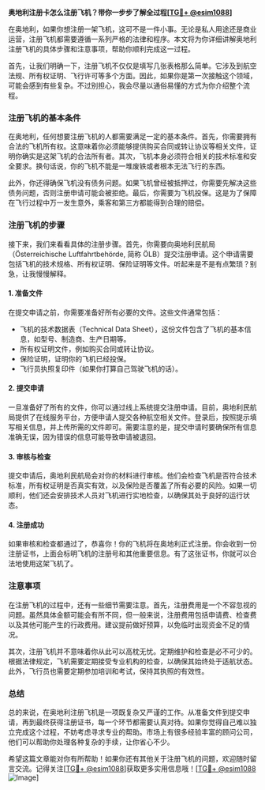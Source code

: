 **奥地利注册卡怎么注册飞机？带你一步步了解全过程[[TG💪+ @esim1088](https://t.me/s/esim1088)]**

在奥地利，如果你想注册一架飞机，这可不是一件小事。无论是私人用途还是商业运营，注册飞机都需要遵循一系列严格的法律和程序。本文将为你详细讲解奥地利注册飞机的具体步骤和注意事项，帮助你顺利完成这一过程。

首先，让我们明确一下，注册飞机不仅仅是填写几张表格那么简单。它涉及到航空法规、所有权证明、飞行许可等多个方面。因此，如果你是第一次接触这个领域，可能会感到有些复杂。不过别担心，我会尽量以通俗易懂的方式为你介绍整个流程。

### 注册飞机的基本条件

在奥地利，任何想要注册飞机的人都需要满足一定的基本条件。首先，你需要拥有合法的飞机所有权。这意味着你必须能够提供购买合同或转让协议等相关文件，证明你确实是这架飞机的合法所有者。其次，飞机本身必须符合相关的技术标准和安全要求。换句话说，你的飞机不能是一堆废铁或者根本无法飞行的东西。

此外，你还得确保飞机没有债务问题。如果飞机曾经被抵押过，你需要先解决这些债务问题，否则注册申请可能会被拒绝。最后，你需要为飞机投保。这是为了保障在飞行过程中万一发生意外，乘客和第三方都能得到合理的赔偿。

### 注册飞机的步骤

接下来，我们来看看具体的注册步骤。首先，你需要向奥地利民航局（Österreichische Luftfahrtbehörde, 简称 ÖLB）提交注册申请。这个申请需要包括飞机的技术规格、所有权证明、保险证明等文件。听起来是不是有点繁琐？别急，让我慢慢解释。

#### 1. 准备文件

在提交申请之前，你需要准备好所有必要的文件。这些文件通常包括：

- 飞机的技术数据表（Technical Data Sheet），这份文件包含了飞机的基本信息，如型号、制造商、生产日期等。
- 所有权证明文件，例如购买合同或转让协议。
- 保险证明，证明你的飞机已经投保。
- 飞行员执照复印件（如果你打算自己驾驶飞机的话）。

#### 2. 提交申请

一旦准备好了所有的文件，你可以通过线上系统提交注册申请。目前，奥地利民航局提供了在线服务平台，方便申请人提交各种航空相关文件。登录后，按照提示填写相关信息，并上传所需的文件即可。需要注意的是，提交申请时要确保所有信息准确无误，因为错误的信息可能导致申请被退回。

#### 3. 审核与检查

提交申请后，奥地利民航局会对你的材料进行审核。他们会检查飞机是否符合技术标准，所有权证明是否真实有效，以及保险是否覆盖了所有必要的风险。如果一切顺利，他们还会安排技术人员对飞机进行实地检查，以确保其处于良好的运行状态。

#### 4. 注册成功

如果审核和检查都通过了，恭喜你！你的飞机将在奥地利正式注册。你会收到一份注册证书，上面会标明飞机的注册号和其他重要信息。有了这张证书，你就可以合法地使用这架飞机了。

### 注意事项

在注册飞机的过程中，还有一些细节需要注意。首先，注册费用是一个不容忽视的问题。虽然具体金额可能会有所不同，但一般来说，注册费用包括申请费、检查费以及其他可能产生的行政费用。建议提前做好预算，以免临时出现资金不足的情况。

其次，注册飞机并不意味着你从此可以高枕无忧。定期维护和检查是必不可少的。根据法律规定，飞机需要定期接受专业机构的检查，以确保其始终处于适航状态。此外，飞行员也需要定期参加培训和考试，保持其执照的有效性。

### 总结

总的来说，在奥地利注册飞机是一项既复杂又严谨的工作。从准备文件到提交申请，再到最终获得注册证书，每一个环节都需要认真对待。如果你觉得自己难以独立完成这个过程，不妨考虑寻求专业的帮助。市场上有很多经验丰富的顾问公司，他们可以帮助你处理各种复杂的手续，让你省心不少。

希望这篇文章能对你有所帮助！如果你还有其他关于注册飞机的问题，欢迎随时留言交流。记得关注[[TG💪+ @esim1088](https://t.me/s/esim1088)]获取更多实用信息哦！[[TG💪+ @esim1088](https://t.me/s/esim1088) ![Image](https://i.postimg.cc/4NQfJmqS/Snipaste-2025-05-13-00-14-12.png)]